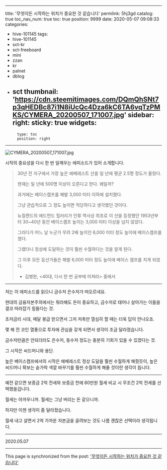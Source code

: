 
---
title: '무엇이든 시작하는 위치가 중요한 것 같습니다'
permlink: 5hj3gd
catalog: true
toc_nav_num: true
toc: true
position: 9999
date: 2020-05-07 09:08:33
categories:
- hive-101145
tags:
- hive-101145
- sct-kr
- sct-freeboard
- mini
- zzan
- kr
- palnet
- dblog
- sct
thumbnail: 'https://cdn.steemitimages.com/DQmQhSNt7p3qHEDBc87i1N8iUcQc4Dza6kC6TA6vqTzPMKS/CYMERA_20200507_171007.jpg'
sidebar:
    right:
        sticky: true
widgets:
    -
        type: toc
        position: right
---


![CYMERA_20200507_171007.jpg](https://cdn.steemitimages.com/DQmQhSNt7p3qHEDBc87i1N8iUcQc4Dza6kC6TA6vqTzPMKS/CYMERA_20200507_171007.jpg)

시작의 중요성을 다시 한 번 일깨우는 에피소드가 있어 소개합니다.

> 30년 전 지구에서 가장 높은 에베레스트 산을 일 년에 평균 2.5명 정도가 올랐다.
>
> 현재는 일 년에 500명 이상이 오른다고 한다. 왜일까?
>
> 과거에는 베이스캠프를 해발 3,000 미터 이하에 설치했다.
>
> 그냥 관습적으로 그 정도 높이면 적당하다고 생각했던 것이다.
>
> 뉴질랜드의 에드먼드 힐러리가 인류 역사상 최초로 이 산을 등정했던 1953년부터 30~40년 동안 베이스캠프 높이는 3,000 미터 이상을 넘지 않았다.
>
> 그러다가 어느 날 누군가 무려 2배 높이인 6,000 미터 정도 높이에 베이스캠프를 쳤다.
>
> 그랬더니 정상에 도달하는 것이 훨씬 수월하다는 것을 알게 된다.
>
> 그 이후 모든 등산가들은 해발 6,000 미터 정도 높이에 베이스 캠프를 치게 되었다. 
>
> - 김병완, <40대, 다시 한 번 공부에 미쳐라> 중에서 

***

저는 이 에피소드를 읽으니 금수저 은수저가 떠오르네요.

현대의 금융자본주의에서는 뭐라해도 돈이 중요하고, 금수저로 태어나 살아가는 이들을 결코 따라잡기 힘들다는 것.

초저금리 시대, 매달 봉급 받으면서 그저 저축만 열심히 할 때는 더욱 답이 안나오죠.

몇 해 전 코인 열풍으로 투자에 관심을 갖게 되면서 생각이 조금 달라졌습니다.

금수저만큼은 안되더라도 은수저, 동수저 정도는 충분히 기회가 있을 수 있겠다는 것.

그 시작은 씨드머니와 용단.

높은 베이스캠프에서의 시작은 에베레스트 정상 도달을 훨씬 수월하게 해줬듯이, 높은 씨드머니 확보는 숟가락 색깔 바꾸기를 훨씬 수월하게 해줄 것이란 생각이 듭니다.

***

예전 같으면 보증금 2억 전세와 보증금 천에 60만원 월세 비교 시 무조건 2억 전세를 선택했을겁니다.

월세는 아까우니까. 월세는 그냥 버리는 돈 같으니까.

하지만 이젠 생각이 좀 달라졌습니다.

월세 내고 살면서 2억 가까운 자본금을 굴려보는 것도 나름 괜찮은 선택이라 생각됩니다.

***

2020.05.07

- - -

This page is synchronized from the post: ['무엇이든 시작하는 위치가 중요한 것 같습니다'](https://steemit.com/@lucky2015/5hj3gd)
